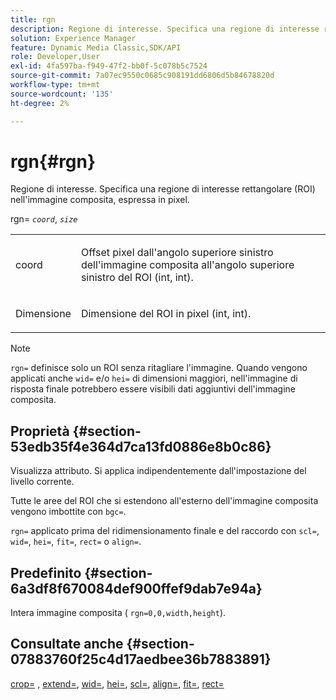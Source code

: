```yaml
---
title: rgn
description: Regione di interesse. Specifica una regione di interesse rettangolare (ROI) nell'immagine composita, espressa in pixel.
solution: Experience Manager
feature: Dynamic Media Classic,SDK/API
role: Developer,User
exl-id: 4fa597ba-f949-47f2-bb0f-5c078b5c7524
source-git-commit: 7a07ec9550c0685c908191dd6806d5b84678820d
workflow-type: tm+mt
source-wordcount: '135'
ht-degree: 2%

---
```


# rgn{#rgn}

Regione di interesse. Specifica una regione di interesse rettangolare (ROI) nell&#39;immagine composita, espressa in pixel.

rgn= *`coord`*, *`size`*

<table id="simpletable_3A430F9078B04C2E90F4D1A130AFA20C"> 
 <tr class="strow"> 
  <td class="stentry"> <p><span class="varname"> coord</span> </p> </td> 
  <td class="stentry"> <p>Offset pixel dall'angolo superiore sinistro dell'immagine composita all'angolo superiore sinistro del ROI (int, int). </p></td> 
 </tr> 
 <tr class="strow"> 
  <td class="stentry"> <p>Dimensione <span class="varname"></span> </p></td> 
  <td class="stentry"> <p>Dimensione del ROI in pixel (int, int). </p></td> 
 </tr> 
</table>

>[!NOTE]
>
>`rgn=` definisce solo un ROI senza ritagliare l&#39;immagine. Quando vengono applicati anche `wid=` e/o `hei=` di dimensioni maggiori, nell&#39;immagine di risposta finale potrebbero essere visibili dati aggiuntivi dell&#39;immagine composita.

## Proprietà {#section-53edb35f4e364d7ca13fd0886e8b0c86}

Visualizza attributo. Si applica indipendentemente dall&#39;impostazione del livello corrente.

Tutte le aree del ROI che si estendono all&#39;esterno dell&#39;immagine composita vengono imbottite con `bgc=`.

`rgn=` applicato prima del ridimensionamento finale e del raccordo con `scl=`, `wid=`, `hei=`, `fit=`, `rect=` o `align=`.

## Predefinito {#section-6a3df8f670084def900ffef9dab7e94a}

Intera immagine composita ( `rgn=0,0,width,height`).

## Consultate anche {#section-07883760f25c4d17aedbee36b7883891}

[crop=](../../../../../is-api/http-ref/image-serving-api-ref/c-http-protocol-reference/c-command-reference/r-crop.md#reference-6fd0f6399966446ab4425ce050572eab) , [extend=](../../../../../is-api/http-ref/image-serving-api-ref/c-http-protocol-reference/c-command-reference/r-extend.md#reference-7e9156beb285459d830e2d56782a74ac), [wid=](../../../../../is-api/http-ref/image-serving-api-ref/c-http-protocol-reference/c-command-reference/r-is-http-wid.md#reference-bfeadcb67bf4485f851eb21345527e47), [hei=](../../../../../is-api/http-ref/image-serving-api-ref/c-http-protocol-reference/c-command-reference/r-is-http-hei.md#reference-6d6f556ccc0e4b98a815e8a5c1944a96), [scl=](../../../../../is-api/http-ref/image-serving-api-ref/c-http-protocol-reference/c-command-reference/r-scl.md#reference-b2a74e493d0d407e98fe350551ba3fcc), [align=](../../../../../is-api/http-ref/image-serving-api-ref/c-http-protocol-reference/c-command-reference/r-align.md#reference-b7d6b87c75124d78884f916dd6544bc7), [fit=](../../../../../is-api/http-ref/image-serving-api-ref/c-http-protocol-reference/c-command-reference/r-fit.md#reference-f11bff6d93d143d6b135de3a923bc989), [rect=](../../../../../is-api/http-ref/image-serving-api-ref/c-http-protocol-reference/c-command-reference/r-rect.md#reference-520b90d30b4c4b4692a723e4df6adaf3)
